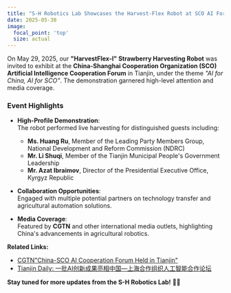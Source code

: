 ```yaml
---
title: "S-H Robotics Lab Showcases the Harvest-Flex Robot at SCO AI Forum 2025"
date: 2025-05-30
image:
  focal_point: 'top'
  size: actual
---
```


On May 29, 2025, our **"HarvestFlex-I" Strawberry Harvesting Robot** was invited to exhibit at the **China-Shanghai Cooperation Organization (SCO) Artificial Intelligence Cooperation Forum** in Tianjin, under the theme *"AI for China, AI for SCO"*. The demonstration garnered high-level attention and media coverage.

<!--more-->

### Event Highlights
- **High-Profile Demonstration**:  
  The robot performed live harvesting for distinguished guests including:
  - **Ms. Huang Ru**, Member of the Leading Party Members Group, National Development and Reform Commission (NDRC)
  - **Mr. Li Shuqi**, Member of the Tianjin Municipal People's Government Leadership
  - **Mr. Azat Ibraimov**, Director of the Presidential Executive Office, Kyrgyz Republic

- **Collaboration Opportunities**:  
  Engaged with multiple potential partners on technology transfer and agricultural automation solutions.

- **Media Coverage**:  
  Featured by **CGTN** and other international media outlets, highlighting China's advancements in agricultural robotics.

**Related Links:**  
- [CGTN"China-SCO AI Cooperation Forum Held in Tianjin"](https://russian.cgtn.com/news/2025-05-30/1928370045087588354/index.html)  
- [Tianjin Daily: 一批AI创新成果亮相中国—上海合作组织人工智能合作论坛
](https://mp.weixin.qq.com/s/OET1kum8I5DAvf-sAE7z9Q)  

**Stay tuned for more updates from the S-H Robotics Lab!** 🌱🤖
